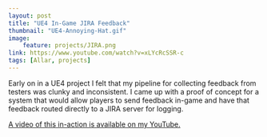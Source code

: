 ```yaml
---
layout: post
title: "UE4 In-Game JIRA Feedback"
thumbnail: "UE4-Annoying-Hat.gif"
image:
    feature: projects/JIRA.png
link: https://www.youtube.com/watch?v=xLYcRcSSR-c
tags: [Allar, projects]
---
```


Early on in a UE4 project I felt that my pipeline for collecting feedback from testers was clunky and inconsistent. I came up with a proof of concept for a system that would allow players to send feedback in-game and have that feedback routed directly to a JIRA server for logging.

[A video of this in-action is available on my YouTube.](https://www.youtube.com/watch?v=xLYcRcSSR-c)
